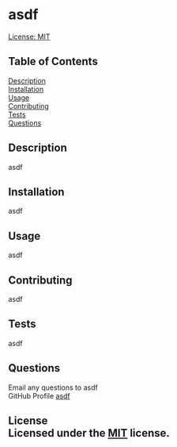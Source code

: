 # asdf
[License: MIT](https://img.shields.io/badge/License-MIT-yellow.svg)
## Table of Contents

[Description](#Description)<br/>
[Installation](#Installation)<br/>
[Usage](#Usage)<br/>
[Contributing](#Contributing)<br/>
[Tests](#Tests)<br/>
[Questions](#Questions)<br/>

## Description
asdf

## Installation
asdf

## Usage
asdf

## Contributing
asdf

## Tests
asdf

## Questions
Email any questions to asdf <br/>
GitHub Profile [asdf](github.com/asdf)

  ## License<br/>Licensed under the [MIT](https://opensource.org/licenses/MIT) license.

